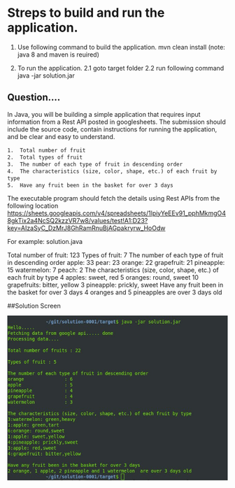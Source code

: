 # Streps to build and run the application.

1. Use following command to build the application.
mvn clean install
(note: java 8 and maven is reuired)

2. To run the application.
 2.1 goto target folder
 2.2 run following command
   java -jar solution.jar



## Question....
In Java, you will be building a simple application that requires input information from a Rest API posted in googlesheets. The submission should include the source code, contain instructions for running the application, and be clear and easy to understand.

	1.	Total number of fruit
	2.	Total types of fruit
	3.	The number of each type of fruit in descending order
	4.	The characteristics (size, color, shape, etc.) of each fruit by type
	5.	Have any fruit been in the basket for over 3 days

The executable program should fetch the details using Rest APIs from the following location https://sheets.googleapis.com/v4/spreadsheets/1lpiyYeEEv91_pphMkmgO48gkTix2a4NcSQ2kzzVR7w8/values/test!A1:D23?key=AIzaSyC_DzMrJ8GhRamRnuBjAGpakryrw_HoOdw

For example:  solution.java 

Total number of fruit: 123
Types of fruit: 7
The number of each type of fruit in descending order
apple: 33
pear: 23
orange: 22
grapefruit: 21
pineapple: 15
watermelon: 7
peach: 2
The characteristics (size, color, shape, etc.) of each fruit by type
4 apples: sweet, red
5 oranges: round, sweet
10 grapefruits: bitter, yellow
3 pineapple: prickly, sweet
Have any fruit been in the basket for over 3 days
4 oranges and 5 pineapples are over 3 days old


##Solution Screen

![alt text](https://github.com/VishwaVijayKushwaha/solution-0001/raw/master/screen.jpg)
